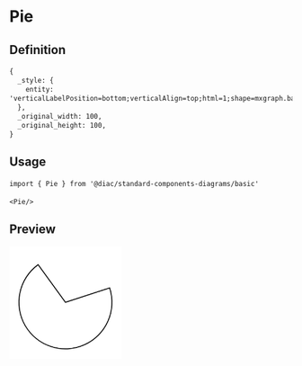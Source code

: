 # Pie

## Definition

```
{
  _style: { 
    entity: 'verticalLabelPosition=bottom;verticalAlign=top;html=1;shape=mxgraph.basic.pie;startAngle=0.2;endAngle=0.9;',
  },
  _original_width: 100,
  _original_height: 100,
}
```

## Usage

```
import { Pie } from '@diac/standard-components-diagrams/basic'

<Pie/>
```

## Preview

<img src="./pie.png" width="200"/>

